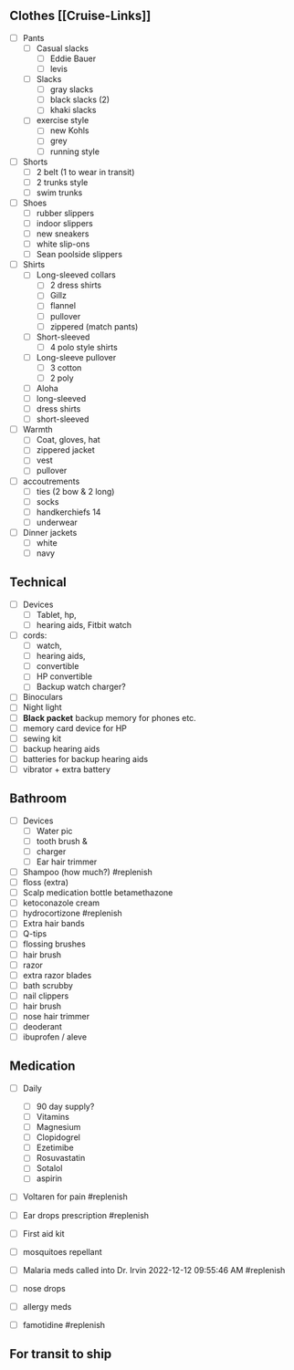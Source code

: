 ## Clothes [[Cruise-Links]]
- [ ] Pants
	- [ ] Casual slacks
		- [ ] Eddie Bauer
		- [ ] levis 
	- [ ] Slacks
		- [ ] gray slacks
		- [ ] black slacks (2)
		- [ ] khaki slacks
	- [ ] exercise style
		- [ ] new Kohls
		- [ ] grey
		- [ ] running style
- [ ] Shorts
	- [ ] 2 belt (1 to wear in transit)
	- [ ] 2 trunks style
	- [ ] swim trunks
- [ ] Shoes
	- [ ] rubber slippers
	- [ ] indoor slippers
	- [ ] new sneakers
	- [ ] white slip-ons
	- [ ] Sean poolside slippers
- [ ] Shirts
	- [ ] Long-sleeved collars
		- [ ] 2 dress shirts
		- [ ] Gillz
		- [ ] flannel
		- [ ] pullover
		- [ ] zippered (match pants)
	- [ ] Short-sleeved
		- [ ] 4 polo style shirts
	- [ ] Long-sleeve pullover
		- [ ] 3 cotton
		- [ ] 2 poly
	- [ ] Aloha
	- [ ] long-sleeved
	- [ ] dress shirts
	- [ ] short-sleeved
- [ ] Warmth
	- [ ] Coat, gloves, hat
	- [ ] zippered jacket
	- [ ] vest
	- [ ] pullover
- [ ] accoutrements
	- [ ] ties (2 bow & 2 long)
	- [ ] socks
	- [ ] handkerchiefs 14
	- [ ] underwear
- [ ] Dinner jackets
	- [ ] white
	- [ ] navy
## Technical
- [ ] Devices
	- [ ] Tablet, hp,
	- [ ] hearing aids, Fitbit watch
- [ ] cords: 
	- [ ] watch, 
	- [ ] hearing aids, 
	- [ ] convertible
	- [ ] HP convertible
	- [ ] Backup watch charger?
- [ ] Binoculars
- [ ] Night light
- [ ] **Black packet** backup memory for phones etc.
- [ ] memory card device for HP
- [ ] sewing kit
- [ ] backup hearing aids
- [ ] batteries for backup hearing aids
- [ ] vibrator + extra battery 
## Bathroom
- [ ] Devices
	- [ ] Water pic
	- [ ] tooth brush & 
	- [ ] charger
	- [ ] Ear hair trimmer
- [ ] Shampoo (how much?) #replenish 
- [ ] floss (extra)
- [ ] Scalp medication bottle betamethazone
- [ ] ketoconazole cream
- [ ] hydrocortizone #replenish 
- [ ] Extra hair bands
- [ ] Q-tips
- [ ] flossing brushes
- [ ] hair brush
- [ ] razor 
- [ ] extra razor blades
- [ ] bath scrubby
- [ ] nail clippers
- [ ] hair brush
- [ ] nose hair trimmer
- [ ] deoderant
- [ ] ibuprofen / aleve
## Medication
- [ ] Daily
	- [ ] 90 day supply?
	- [ ] Vitamins
	- [ ] Magnesium
	- [ ] Clopidogrel
	- [ ] Ezetimibe
	- [ ] Rosuvastatin
	- [ ] Sotalol
	- [ ] aspirin
- [ ] Voltaren for pain #replenish
- [ ] Ear drops prescription #replenish
- [ ] First aid kit
- [ ] mosquitoes repellant
- [ ] Malaria meds called into Dr. Irvin 2022-12-12 09:55:46 AM #replenish 
- [ ] nose drops
- [ ] allergy meds
- [ ] famotidine #replenish 



## For transit to ship
